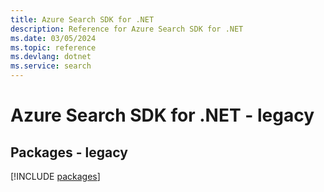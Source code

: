 ```yaml
---
title: Azure Search SDK for .NET
description: Reference for Azure Search SDK for .NET
ms.date: 03/05/2024
ms.topic: reference
ms.devlang: dotnet
ms.service: search
---
```

# Azure Search SDK for .NET - legacy
## Packages - legacy
[!INCLUDE [packages](search-index.md)]